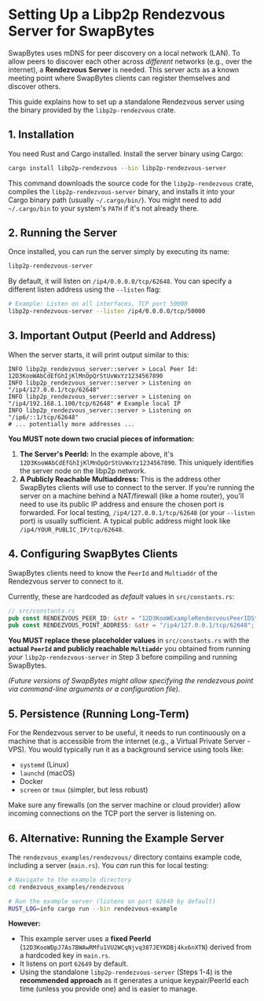 # Setting Up a Libp2p Rendezvous Server for SwapBytes

SwapBytes uses mDNS for peer discovery on a local network (LAN). To allow peers to discover each other across *different* networks (e.g., over the internet), a **Rendezvous Server** is needed. This server acts as a known meeting point where SwapBytes clients can register themselves and discover others.

This guide explains how to set up a standalone Rendezvous server using the binary provided by the `libp2p-rendezvous` crate.

## 1. Installation

You need Rust and Cargo installed. Install the server binary using Cargo:

```bash
cargo install libp2p-rendezvous --bin libp2p-rendezvous-server
```

This command downloads the source code for the `libp2p-rendezvous` crate, compiles the `libp2p-rendezvous-server` binary, and installs it into your Cargo binary path (usually `~/.cargo/bin/`). You might need to add `~/.cargo/bin` to your system's `PATH` if it's not already there.

## 2. Running the Server

Once installed, you can run the server simply by executing its name:

```bash
libp2p-rendezvous-server
```

By default, it will listen on `/ip4/0.0.0.0/tcp/62648`. You can specify a different listen address using the `--listen` flag:

```bash
# Example: Listen on all interfaces, TCP port 50000
libp2p-rendezvous-server --listen /ip4/0.0.0.0/tcp/50000
```

## 3. Important Output (PeerId and Address)

When the server starts, it will print output similar to this:

```
INFO libp2p_rendezvous_server::server > Local Peer Id: 12D3KooWAbCdEfGhIjKlMnOpQrStUvWxYz1234567890
INFO libp2p_rendezvous_server::server > Listening on "/ip4/127.0.0.1/tcp/62648"
INFO libp2p_rendezvous_server::server > Listening on "/ip4/192.168.1.100/tcp/62648" # Example local IP
INFO libp2p_rendezvous_server::server > Listening on "/ip6/::1/tcp/62648"
# ... potentially more addresses ...
```

**You MUST note down two crucial pieces of information:**

1.  **The Server's PeerId:** In the example above, it's `12D3KooWAbCdEfGhIjKlMnOpQrStUvWxYz1234567890`. This uniquely identifies the server node on the libp2p network.
2.  **A Publicly Reachable Multiaddress:** This is the address other SwapBytes clients will use to connect to the server. If you're running the server on a machine behind a NAT/firewall (like a home router), you'll need to use its public IP address and ensure the chosen port is forwarded. For local testing, `/ip4/127.0.0.1/tcp/62648` (or your `--listen` port) is usually sufficient. A typical public address might look like `/ip4/YOUR_PUBLIC_IP/tcp/62648`.

## 4. Configuring SwapBytes Clients

SwapBytes clients need to know the `PeerId` and `Multiaddr` of the Rendezvous server to connect to it.

Currently, these are hardcoded as *default* values in `src/constants.rs`:

```rust
// src/constants.rs
pub const RENDEZVOUS_PEER_ID: &str = "12D3KooWExampleRendezvousPeerIDString12345"; // REPLACE ME
pub const RENDEZVOUS_POINT_ADDRESS: &str = "/ip4/127.0.0.1/tcp/62648"; // REPLACE ME
```

**You MUST replace these placeholder values** in `src/constants.rs` with the **actual `PeerId` and publicly reachable `Multiaddr`** you obtained from running *your* `libp2p-rendezvous-server` in Step 3 before compiling and running SwapBytes.

*(Future versions of SwapBytes might allow specifying the rendezvous point via command-line arguments or a configuration file).*

## 5. Persistence (Running Long-Term)

For the Rendezvous server to be useful, it needs to run continuously on a machine that is accessible from the internet (e.g., a Virtual Private Server - VPS). You would typically run it as a background service using tools like:

*   `systemd` (Linux)
*   `launchd` (macOS)
*   Docker
*   `screen` or `tmux` (simpler, but less robust)

Make sure any firewalls (on the server machine or cloud provider) allow incoming connections on the TCP port the server is listening on.

## 6. Alternative: Running the Example Server

The `rendezvous_examples/rendezvous/` directory contains example code, including a server (`main.rs`). You *can* run this for local testing:

```bash
# Navigate to the example directory
cd rendezvous_examples/rendezvous

# Run the example server (listens on port 62649 by default)
RUST_LOG=info cargo run --bin rendezvous-example
```

**However:**

*   This example server uses a **fixed PeerId** (`12D3KooWDpJ7As7BWAwRMfu1VU2WCqNjvq387JEYKDBj4kx6nXTN`) derived from a hardcoded key in `main.rs`.
*   It listens on port `62649` by default.
*   Using the standalone `libp2p-rendezvous-server` (Steps 1-4) is the **recommended approach** as it generates a unique keypair/PeerId each time (unless you provide one) and is easier to manage.
